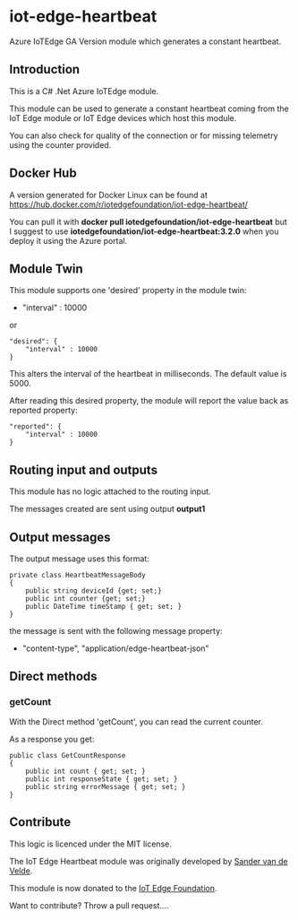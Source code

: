 # iot-edge-heartbeat

Azure IoTEdge GA Version module which generates a constant heartbeat.

## Introduction

This is a C# .Net Azure IoTEdge module.

This module can be used to generate a constant heartbeat coming from the IoT Edge module or IoT Edge devices which host this module.

You can also check for quality of the connection or for missing telemetry using the counter provided.

## Docker Hub

A version generated for Docker Linux can be found at https://hub.docker.com/r/iotedgefoundation/iot-edge-heartbeat/

You can pull it with **docker pull iotedgefoundation/iot-edge-heartbeat** but I suggest to use **iotedgefoundation/iot-edge-heartbeat:3.2.0** when you deploy it using the Azure portal.

## Module Twin

This module supports one 'desired' property in the module twin:

- "interval" : 10000

or 

```
"desired": {
    "interval" : 10000
}
```

This alters the interval of the heartbeat in milliseconds. The default value is 5000.

After reading this desired property, the module will report the value back as reported property:

```
"reported": {
    "interval" : 10000
}
```

## Routing input and outputs

This module has no logic attached to the routing input.

The messages created are sent using output **output1**

## Output messages

The output message uses this format:

```
private class HeartbeatMessageBody
{
    public string deviceId {get; set;}
    public int counter {get; set;}
    public DateTime timeStamp { get; set; }
}
```

the message is sent with the following message property:

- "content-type", "application/edge-heartbeat-json"

## Direct methods

### getCount

With the Direct method 'getCount', you can read the current counter.

As a response you get:

```
public class GetCountResponse 
{
    public int count { get; set; }
    public int responseState { get; set; }
    public string errorMessage { get; set; }
}
```

## Contribute

This logic is licenced under the MIT license.

The IoT Edge Heartbeat module was originally developed by [Sander van de Velde](http://blog.vandevelde-online.com).

This module is now donated to the [IoT Edge Foundation](https://github.com/iot-edge-foundation/iot-edge-heartbeat).

Want to contribute? Throw a pull request....
